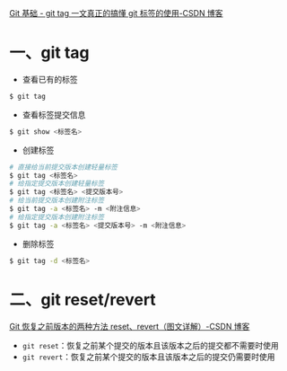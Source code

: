 [Git 基础 - git tag 一文真正的搞懂 git 标签的使用-CSDN 博客](https://blog.csdn.net/qq_39505245/article/details/124705850)

# 一、git tag

- 查看已有的标签

```bash
$ git tag
```

- 查看标签提交信息

```bash
$ git show <标签名>
```

- 创建标签

```bash
# 直接给当前提交版本创建轻量标签
$ git tag <标签名>
# 给指定提交版本创建轻量标签
$ git tag <标签名> <提交版本号>
# 给当前提交版本创建附注标签
$ git tag -a <标签名> -m <附注信息>
# 给指定提交版本创建附注标签
$ git tag -a <标签名> <提交版本号> -m <附注信息>
```

- 删除标签

```bash
$ git tag -d <标签名>
```

# 二、git reset/revert

[Git 恢复之前版本的两种方法 reset、revert（图文详解）-CSDN 博客](https://blog.csdn.net/yxlshk/article/details/79944535)

- `git reset`：恢复之前某个提交的版本且该版本之后的提交都不需要时使用
- `git revert`：恢复之前某个提交的版本且该版本之后的提交仍需要时使用
